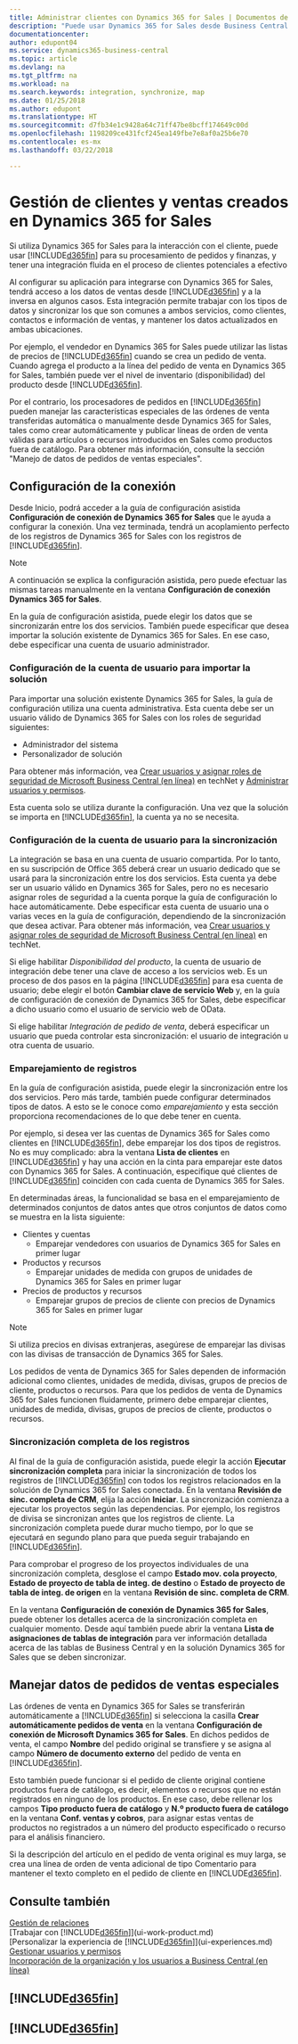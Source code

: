 ```yaml
---
title: Administrar clientes con Dynamics 365 for Sales | Documentos de Microsoft
description: "Puede usar Dynamics 365 for Sales desde Business Central para asignar datos y tener una integración y sincronización fluidas en el proceso de clientes potenciales a efectivo."
documentationcenter: 
author: edupont04
ms.service: dynamics365-business-central
ms.topic: article
ms.devlang: na
ms.tgt_pltfrm: na
ms.workload: na
ms.search.keywords: integration, synchronize, map
ms.date: 01/25/2018
ms.author: edupont
ms.translationtype: HT
ms.sourcegitcommit: d7fb34e1c9428a64c71ff47be8bcff174649c00d
ms.openlocfilehash: 1198209ce431fcf245ea149fbe7e8af0a25b6e70
ms.contentlocale: es-mx
ms.lasthandoff: 03/22/2018

---
```

# <a name="managing-customers-and-sales-created-in-dynamics-365-for-sales"></a>Gestión de clientes y ventas creados en Dynamics 365 for Sales
Si utiliza Dynamics 365 for Sales para la interacción con el cliente, puede usar [!INCLUDE[d365fin](includes/d365fin_md.md)] para su procesamiento de pedidos y finanzas, y tener una integración fluida en el proceso de clientes potenciales a efectivo

Al configurar su aplicación para integrarse con Dynamics 365 for Sales, tendrá acceso a los datos de ventas desde [!INCLUDE[d365fin](includes/d365fin_md.md)] y a la inversa en algunos casos. Esta integración permite trabajar con los tipos de datos y sincronizar los que son comunes a ambos servicios, como clientes, contactos e información de ventas, y mantener los datos actualizados en ambas ubicaciones.  

Por ejemplo, el vendedor en Dynamics 365 for Sales puede utilizar las listas de precios de [!INCLUDE[d365fin](includes/d365fin_md.md)] cuando se crea un pedido de venta. Cuando agrega el producto a la línea del pedido de venta en Dynamics 365 for Sales, también puede ver el nivel de inventario (disponibilidad) del producto desde [!INCLUDE[d365fin](includes/d365fin_md.md)].

Por el contrario, los procesadores de pedidos en [!INCLUDE[d365fin](includes/d365fin_md.md)] pueden manejar las características especiales de las órdenes de venta transferidas automática o manualmente desde Dynamics 365 for Sales, tales como crear automáticamente y publicar líneas de orden de venta válidas para artículos o recursos introducidos en Sales como productos fuera de catálogo. Para obtener más información, consulte la sección "Manejo de datos de pedidos de ventas especiales".  

## <a name="setting-up-the-connection"></a>Configuración de la conexión
Desde Inicio, podrá acceder a la guía de configuración asistida **Configuración de conexión de Dynamics 365 for Sales** que le ayuda a configurar la conexión. Una vez terminada, tendrá un acoplamiento perfecto de los registros de Dynamics 365 for Sales con los registros de [!INCLUDE[d365fin](includes/d365fin_md.md)].  

> [!NOTE]  
>   A continuación se explica la configuración asistida, pero puede efectuar las mismas tareas manualmente en la ventana **Configuración de conexión Dynamics 365 for Sales**.

En la guía de configuración asistida, puede elegir los datos que se sincronizarán entre los dos servicios. También puede especificar que desea importar la solución existente de Dynamics 365 for Sales. En ese caso, debe especificar una cuenta de usuario administrador.

### <a name="setting-up-the-user-account-for-importing-the-solution"></a>Configuración de la cuenta de usuario para importar la solución
Para importar una solución existente Dynamics 365 for Sales, la guía de configuración utiliza una cuenta administrativa. Esta cuenta debe ser un usuario válido de Dynamics 365 for Sales con los roles de seguridad siguientes:

* Administrador del sistema  
* Personalizador de solución  

Para obtener más información, vea [Crear usuarios y asignar roles de seguridad de Microsoft Business Central (en línea)](https://technet.microsoft.com/library/jj191623.aspx) en techNet y [Administrar usuarios y permisos](ui-how-users-permissions.md).  

Esta cuenta solo se utiliza durante la configuración. Una vez que la solución se importa en [!INCLUDE[d365fin](includes/d365fin_md.md)], la cuenta ya no se necesita.

### <a name="setting-up-the-user-account-for-synchronization"></a>Configuración de la cuenta de usuario para la sincronización
La integración se basa en una cuenta de usuario compartida. Por lo tanto, en su suscripción de Office 365 deberá crear un usuario dedicado que se usará para la sincronización entre los dos servicios. Esta cuenta ya debe ser un usuario válido en Dynamics 365 for Sales, pero no es necesario asignar roles de seguridad a la cuenta porque la guía de configuración lo hace automáticamente. Debe especificar esta cuenta de usuario una o varias veces en la guía de configuración, dependiendo de la sincronización que desea activar. Para obtener más información, vea [Crear usuarios y asignar roles de seguridad de Microsoft Business Central (en línea)](https://technet.microsoft.com/library/jj191623.aspx) en techNet.

Si elige habilitar *Disponibilidad del producto*, la cuenta de usuario de integración debe tener una clave de acceso a los servicios web. Es un proceso de dos pasos en la página [!INCLUDE[d365fin](includes/d365fin_md.md)] para esa cuenta de usuario; debe elegir el botón **Cambiar clave de servicio Web** y, en la guía de configuración de conexión de Dynamics 365 for Sales, debe especificar a dicho usuario como el usuario de servicio web de OData.

Si elige habilitar *Integración de pedido de venta*, deberá especificar un usuario que pueda controlar esta sincronización: el usuario de integración u otra cuenta de usuario.

### <a name="coupling-records"></a>Emparejamiento de registros
En la guía de configuración asistida, puede elegir la sincronización entre los dos servicios. Pero más tarde, también puede configurar determinados tipos de datos. A esto se le conoce como *emparejamiento* y esta sección proporciona recomendaciones de lo que debe tener en cuenta.

Por ejemplo, si desea ver las cuentas de Dynamics 365 for Sales como clientes en [!INCLUDE[d365fin](includes/d365fin_md.md)], debe emparejar los dos tipos de registros. No es muy complicado: abra la ventana **Lista de clientes** en [!INCLUDE[d365fin](includes/d365fin_md.md)] y hay una acción en la cinta para emparejar este datos con Dynamics 365 for Sales. A continuación, especifique qué clientes de [!INCLUDE[d365fin](includes/d365fin_md.md)] coinciden con cada cuenta de Dynamics 365 for Sales.

En determinadas áreas, la funcionalidad se basa en el emparejamiento de determinados conjuntos de datos antes que otros conjuntos de datos como se muestra en la lista siguiente:

* Clientes y cuentas  
  * Emparejar vendedores con usuarios de Dynamics 365 for Sales en primer lugar  
* Productos y recursos  
  * Emparejar unidades de medida con grupos de unidades de Dynamics 365 for Sales en primer lugar  
* Precios de productos y recursos  
  * Emparejar grupos de precios de cliente con precios de Dynamics 365 for Sales en primer lugar  

> [!NOTE]  
>   Si utiliza precios en divisas extranjeras, asegúrese de emparejar las divisas con las divisas de transacción de Dynamics 365 for Sales.

Los pedidos de venta de Dynamics 365 for Sales dependen de información adicional como clientes, unidades de medida, divisas, grupos de precios de cliente, productos o recursos. Para que los pedidos de venta de Dynamics 365 for Sales funcionen fluidamente, primero debe emparejar clientes, unidades de medida, divisas, grupos de precios de cliente, productos o recursos.

### <a name="synchronizing-records-fully"></a>Sincronización completa de los registros
Al final de la guía de configuración asistida, puede elegir la acción **Ejecutar sincronización completa** para iniciar la sincronización de todos los registros de [!INCLUDE[d365fin](includes/d365fin_md.md)] con todos los registros relacionados en la solución de Dynamics 365 for Sales conectada. En la ventana **Revisión de sinc. completa de CRM**, elija la acción **Iniciar**. La sincronización comienza a ejecutar los proyectos según las dependencias. Por ejemplo, los registros de divisa se sincronizan antes que los registros de cliente. La sincronización completa puede durar mucho tiempo, por lo que se ejecutará en segundo plano para que pueda seguir trabajando en [!INCLUDE[d365fin](includes/d365fin_md.md)].

Para comprobar el progreso de los proyectos individuales de una sincronización completa, desglose el campo **Estado mov. cola proyecto**, **Estado de proyecto de tabla de integ. de destino** o **Estado de proyecto de tabla de integ. de origen** en la ventana **Revisión de sinc. completa de CRM**.

En la ventana **Configuración de conexión de Dynamics 365 for Sales**, puede obtener los detalles acerca de la sincronización completa en cualquier momento. Desde aquí también puede abrir la ventana **Lista de asignaciones de tablas de integración** para ver información detallada acerca de las tablas de Business Central y en la solución Dynamics 365 for Sales que se deben sincronizar.  

## <a name="handling-special-sales-order-data"></a>Manejar datos de pedidos de ventas especiales
Las órdenes de venta en Dynamics 365 for Sales se transferirán automáticamente a [!INCLUDE[d365fin](includes/d365fin_md.md)] si selecciona la casilla **Crear automáticamente pedidos de venta** en la ventana **Configuración de conexión de Microsoft Dynamics 365 for Sales**. En dichos pedidos de venta, el campo **Nombre** del pedido original se transfiere y se asigna al campo **Número de documento externo** del pedido de venta en [!INCLUDE[d365fin](includes/d365fin_md.md)].

Esto también puede funcionar si el pedido de cliente original contiene productos fuera de catálogo, es decir, elementos o recursos que no están registrados en ninguno de los productos. En ese caso, debe rellenar los campos **Tipo producto fuera de catálogo** y **N.º producto fuera de catálogo** en la ventana **Conf. ventas y cobros**, para asignar estas ventas de productos no registrados a un número del producto especificado o recurso para el análisis financiero.

Si la descripción del artículo en el pedido de venta original es muy larga, se crea una línea de orden de venta adicional de tipo Comentario para mantener el texto completo en el pedido de cliente en [!INCLUDE[d365fin](includes/d365fin_md.md)].

## <a name="see-also"></a>Consulte también
[Gestión de relaciones](marketing-relationship-management.md)  
[Trabajar con [!INCLUDE[d365fin](includes/d365fin_md.md)]](ui-work-product.md)  
[Personalizar la experiencia de [!INCLUDE[d365fin](includes/d365fin_md.md)]](ui-experiences.md)  
[Gestionar usuarios y permisos](ui-how-users-permissions.md)    
[Incorporación de la organización y los usuarios a Business Central (en línea)](https://www.microsoft.com/en-US/Dynamics/crm-customer-center/onboard-your-organization-and-users-to-dynamics-365-online.aspx)  

## [!INCLUDE[d365fin](includes/free_trial_md.md)]  
## [!INCLUDE[d365fin](includes/training_link_md.md)]

